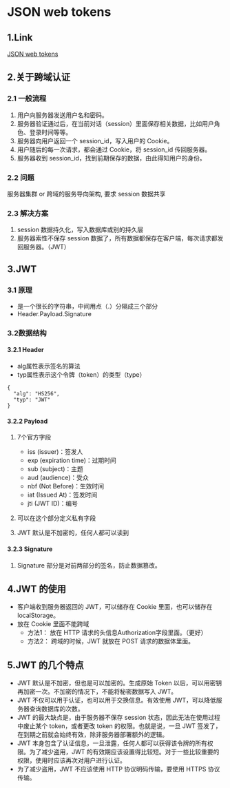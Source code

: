 
# JSON web tokens
## 1.Link
[JSON web tokens](http://www.ruanyifeng.com/blog/2018/07/json_web_token-tutorial.html)   
## 2.关于跨域认证
### 2.1 一般流程
1. 用户向服务器发送用户名和密码。
2. 服务器验证通过后，在当前对话（session）里面保存相关数据，比如用户角色、登录时间等等。
3. 服务器向用户返回一个 session_id，写入用户的 Cookie。
4. 用户随后的每一次请求，都会通过 Cookie，将 session_id 传回服务器。
5. 服务器收到 session_id，找到前期保存的数据，由此得知用户的身份。
### 2.2 问题
服务器集群 or 跨域的服务导向架构, 要求 session 数据共享

### 2.3 解决方案
1. session 数据持久化，写入数据库或别的持久层
2. 服务器索性不保存 session 数据了，所有数据都保存在客户端，每次请求都发回服务器。（JWT）
## 3.JWT
### 3.1 原理
- 是一个很长的字符串，中间用点（.）分隔成三个部分
- Header.Payload.Signature

### 3.2数据结构
#### 3.2.1 Header
- alg属性表示签名的算法
- typ属性表示这个令牌（token）的类型（type）
```
{
  "alg": "HS256",
  "typ": "JWT"
}
```

#### 3.2.2 Payload
1. 7个官方字段
    - iss (issuer)：签发人
    - exp (expiration time)：过期时间
    - sub (subject)：主题
    - aud (audience)：受众
    - nbf (Not Before)：生效时间
    - iat (Issued At)：签发时间
    - jti (JWT ID)：编号

2. 可以在这个部分定义私有字段
3. JWT 默认是不加密的，任何人都可以读到

#### 3.2.3 Signature
1. Signature 部分是对前两部分的签名，防止数据篡改。
## 4.JWT 的使用
- 客户端收到服务器返回的 JWT，可以储存在 Cookie 里面，也可以储存在 localStorage。
- 放在 Cookie 里面不能跨域
    - 方法1： 放在 HTTP 请求的头信息Authorization字段里面。（更好）
    - 方法2： 跨域的时候，JWT 就放在 POST 请求的数据体里面。
## 5.JWT 的几个特点
- JWT 默认是不加密，但也是可以加密的。生成原始 Token 以后，可以用密钥再加密一次。不加密的情况下，不能将秘密数据写入 JWT。
- JWT 不仅可以用于认证，也可以用于交换信息。有效使用 JWT，可以降低服务器查询数据库的次数。
- JWT 的最大缺点是，由于服务器不保存 session 状态，因此无法在使用过程中废止某个 token，或者更改 token 的权限。也就是说，一旦 JWT 签发了，在到期之前就会始终有效，除非服务器部署额外的逻辑。
- JWT 本身包含了认证信息，一旦泄露，任何人都可以获得该令牌的所有权限。为了减少盗用，JWT 的有效期应该设置得比较短。对于一些比较重要的权限，使用时应该再次对用户进行认证。
- 为了减少盗用，JWT 不应该使用 HTTP 协议明码传输，要使用 HTTPS 协议传输。
